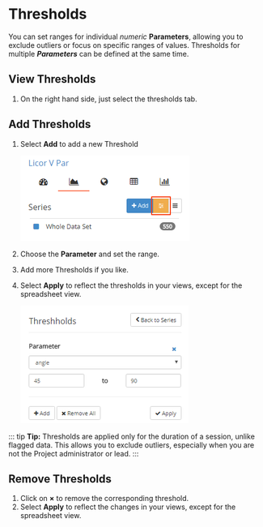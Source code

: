 # Thresholds

You can set ranges for individual *numeric* **Parameters**, allowing you to exclude outliers or focus on specific ranges of values. Thresholds for multiple ***Parameters*** can be defined at the same time.

## View Thresholds

1. On the right hand side, just select the <i class="fa fa-sliders"></i> thresholds tab.

## Add Thresholds

1. Select **Add** to add a new Threshold

    ![Open Threshholds](./images/set-threshold.png)

2. Choose the **Parameter** and set the range.
3. Add more Thresholds if you like.
4. Select **Apply** to reflect the thresholds in your views, except for the spreadsheet view.

    ![Set Threshhold](./images/set-thresholds-2.png)

::: tip
**Tip:** Thresholds are applied only for the duration of a session, unlike flagged data. This allows you to exclude outliers, especially when you are not the Project administrator or lead.
:::

## Remove Thresholds

1. Click on **&times;** to remove the corresponding threshold.
2. Select **Apply** to reflect the changes in your views, except for the spreadsheet view.
